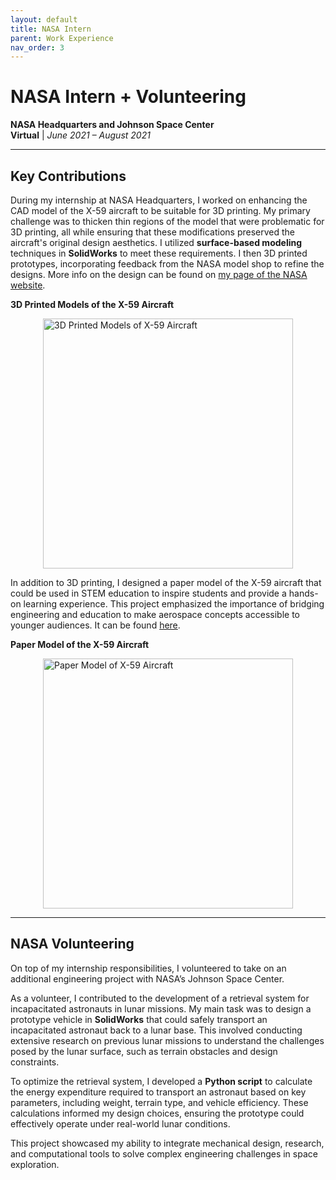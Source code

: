 ```yaml
---
layout: default
title: NASA Intern
parent: Work Experience
nav_order: 3
---
```


<script type="text/javascript" async
  src="https://cdn.jsdelivr.net/npm/mathjax@3/es5/tex-mml-chtml.js">
</script>

<script>
  MathJax = {
    tex: { inlineMath: [['$', '$'], ['\\(', '\\)']] }
  };
</script>

# NASA Intern + Volunteering 
**NASA Headquarters and Johnson Space Center**  
**Virtual** | *June 2021 – August 2021*

---

## Key Contributions
During my internship at NASA Headquarters, I worked on enhancing the CAD model of the X-59 aircraft to be suitable for 3D printing. My primary challenge was to thicken thin regions of the model that were problematic for 3D printing, all while ensuring that these modifications preserved the aircraft's original design aesthetics. I utilized **surface-based modeling** techniques in **SolidWorks** to meet these requirements. I then 3D printed prototypes, incorporating feedback from the NASA model shop to refine the designs. More info on the design can be found on [my page of the NASA website](https://www.nasa.gov/stem-content/x-59-3d-printing/).

**3D Printed Models of the X-59 Aircraft**
<div style="display: flex; justify-content: center;">
  <img src="assets/X-59_3dp.jpg" alt="3D Printed Models of X-59 Aircraft" style="height: 400px; width: auto;">
</div>

In addition to 3D printing, I designed a paper model of the X-59 aircraft that could be used in STEM education to inspire students and provide a hands-on learning experience. This project emphasized the importance of bridging engineering and education to make aerospace concepts accessible to younger audiences. It can be found [here](https://www.nasa.gov/wp-content/uploads/2022/01/x-59-paper-desktop-model_1.pdf?emrc=b1a26b).

**Paper Model of the X-59 Aircraft**
<div style="display: flex; justify-content: center;">
  <img src="assets/X-59_paper_demo.jpg" alt="Paper Model of X-59 Aircraft" style="height: 400px; width: auto;">
</div>

---

## NASA Volunteering  
On top of my internship responsibilities, I volunteered to take on an additional engineering project with NASA’s Johnson Space Center.

As a volunteer, I contributed to the development of a retrieval system for incapacitated astronauts in lunar missions. My main task was to design a prototype vehicle in **SolidWorks** that could safely transport an incapacitated astronaut back to a lunar base. This involved conducting extensive research on previous lunar missions to understand the challenges posed by the lunar surface, such as terrain obstacles and design constraints.  

To optimize the retrieval system, I developed a **Python script** to calculate the energy expenditure required to transport an astronaut based on key parameters, including weight, terrain type, and vehicle efficiency. These calculations informed my design choices, ensuring the prototype could effectively operate under real-world lunar conditions.  

This project showcased my ability to integrate mechanical design, research, and computational tools to solve complex engineering challenges in space exploration.